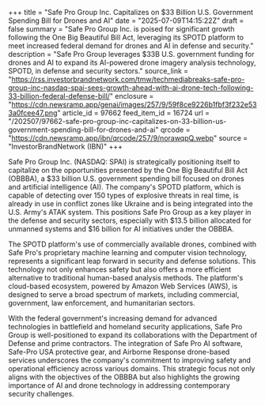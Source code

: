+++
title = "Safe Pro Group Inc. Capitalizes on $33 Billion U.S. Government Spending Bill for Drones and AI"
date = "2025-07-09T14:15:22Z"
draft = false
summary = "Safe Pro Group Inc. is poised for significant growth following the One Big Beautiful Bill Act, leveraging its SPOTD platform to meet increased federal demand for drones and AI in defense and security."
description = "Safe Pro Group leverages $33B U.S. government funding for drones and AI to expand its AI-powered drone imagery analysis technology, SPOTD, in defense and security sectors."
source_link = "https://rss.investorbrandnetwork.com/tmw/techmediabreaks-safe-pro-group-inc-nasdaq-spai-sees-growth-ahead-with-ai-drone-tech-following-33-billion-federal-defense-bill/"
enclosure = "https://cdn.newsramp.app/genai/images/257/9/59f8ce9226b1fbf3f232e533a0fcee47.png"
article_id = 97662
feed_item_id = 16724
url = "/202507/97662-safe-pro-group-inc-capitalizes-on-33-billion-us-government-spending-bill-for-drones-and-ai"
qrcode = "https://cdn.newsramp.app/ibn/qrcode/257/9/norawqpQ.webp"
source = "InvestorBrandNetwork (IBN)"
+++

<p>Safe Pro Group Inc. (NASDAQ: SPAI) is strategically positioning itself to capitalize on the opportunities presented by the One Big Beautiful Bill Act (OBBBA), a $33 billion U.S. government spending bill focused on drones and artificial intelligence (AI). The company's SPOTD platform, which is capable of detecting over 150 types of explosive threats in real time, is already in use in conflict zones like Ukraine and is being integrated into the U.S. Army's ATAK system. This positions Safe Pro Group as a key player in the defense and security sectors, especially with $13.5 billion allocated for unmanned systems and $16 billion for AI initiatives under the OBBBA.</p><p>The SPOTD platform's use of commercially available drones, combined with Safe Pro's proprietary machine learning and computer vision technology, represents a significant leap forward in security and defense solutions. This technology not only enhances safety but also offers a more efficient alternative to traditional human-based analysis methods. The platform's cloud-based ecosystem, powered by Amazon Web Services (AWS), is designed to serve a broad spectrum of markets, including commercial, government, law enforcement, and humanitarian sectors.</p><p>With the federal government's increasing demand for advanced technologies in battlefield and homeland security applications, Safe Pro Group is well-positioned to expand its collaborations with the Department of Defense and prime contractors. The integration of Safe Pro AI software, Safe-Pro USA protective gear, and Airborne Response drone-based services underscores the company's commitment to improving safety and operational efficiency across various domains. This strategic focus not only aligns with the objectives of the OBBBA but also highlights the growing importance of AI and drone technology in addressing contemporary security challenges.</p>